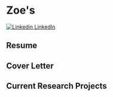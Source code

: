 # Zoe's

[![Linkedin](https://i.stack.imgur.com/gVE0j.png) LinkedIn](https://www.linkedin.com/in/zhuochengshang/)
&nbsp;

## Resume

## Cover Letter

## Current Research Projects

